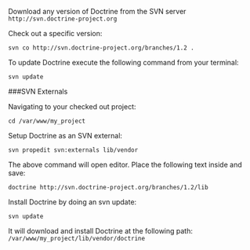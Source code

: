 Download any version of Doctrine from the SVN server `http://svn.doctrine-project.org`

Check out a specific version:

~~~
svn co http://svn.doctrine-project.org/branches/1.2 .
~~~

To update Doctrine execute the following command from your terminal:
~~~
svn update
~~~

###SVN Externals

Navigating to your checked out project:
~~~
cd /var/www/my_project
~~~

Setup Doctrine as an SVN external:
~~~
svn propedit svn:externals lib/vendor
~~~

The above command will open editor. Place the following text inside and save:
~~~
doctrine http://svn.doctrine-project.org/branches/1.2/lib
~~~

Install Doctrine by doing an svn update:
~~~
svn update
~~~

It will download and install Doctrine at the following path: `/var/www/my_project/lib/vendor/doctrine`

